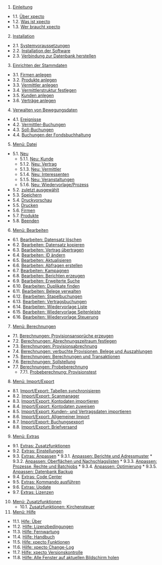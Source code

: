 
1. [Einleitung](http://help.xpecto.de/Einleitung)
* 1.1. [Über xpecto](http://help.xpecto.de/Einleitung/Über_xpectoPro)
*  1.2. [Was ist xpecto](http://help.xpecto.de/Einleitung/Was_ist_xpectoPro)
*  1.3. [Wer braucht xpecto](http://help.xpecto.de/Einleitung/Wer_braucht_xpectoPro)
2.   [Installation](http://help.xpecto.de/Installation)
*  2.1. [Systemvoraussetzungen](http://help.xpecto.de/Installation/Systemvoraussetzungen)
*  2.2. [Installation der Software](http://help.xpecto.de/Installation/Installation_der_Software)
*  2.3. [Verbindung zur Datenbank herstellen](http://help.xpecto.de/Installation/Verbindung_zur_Datenbank_herstellen)
3.   [Einrichten der Stammdaten](http://help.xpecto.de/Einrichten_der_Stammdaten)
*  3.1. [Firmen anlegen](http://help.xpecto.de/Einrichten_der_Stammdaten/Firmen_anlegen)
*  3.2. [Produkte anlegen](http://help.xpecto.de/Einrichten_der_Stammdaten/Produkte_anlegen)
*  3.3. [Vermittler anlegen](http://help.xpecto.de/Einrichten_der_Stammdaten/Vermittler_anlegen)
*  3.4. [Vermittlerstruktur festlegen](http://help.xpecto.de/Einrichten_der_Stammdaten/Vermittlerstruktur_festlegen)
*  3.5. [Kunden anlegen](http://help.xpecto.de/Einrichten_der_Stammdaten/Kunden_anlegen)
*  3.6. [Verträge anlegen](http://help.xpecto.de/Einrichten_der_Stammdaten/Verträge_anlegen)
4.  [Verwalten von Bewegungsdaten](http://help.xpecto.de/Verwalten_von_Bewegungsdaten)
*  4.1. [Ereignisse](http://help.xpecto.de/Verwalten_von_Bewegungsdaten/Ereignisse)
* 4.2. [Vermittler-Buchungen](http://help.xpecto.de/Verwalten_von_Bewegungsdaten/Vermittler_Buchungen)
* 4.3. [Soll-Buchungen](http://help.xpecto.de/Verwalten_von_Bewegungsdaten/Soll_Buchungen)
* 4.4. [Buchungen der Fondsbuchhaltung](http://help.xpecto.de/Verwalten_von_Bewegungsdaten/Buchungen_der_Fondsbuchhaltung)
5. [Menü: Datei](http://help.xpecto.de/Datei)
* 5.1. [Neu](http://help.xpecto.de/Datei_Neu)
     * 5.1.1. [Neu: Kunde](http://help.xpecto.de/Datei_Neu/Kunde)
     * 5.1.2.  [Neu: Vertrag](http://help.xpecto.de/Datei_Neu/Vertrag)
     *  5.1.3. [Neu: Vermittler](http://help.xpecto.de/Datei_Neu/Vermittler)
     *  5.1.4. [Neu: Interessenten](http://help.xpecto.de/Datei_Neu/Interessenten)
     *  5.1.5. [Neu: Veranstaltungen](http://help.xpecto.de/Datei_Neu/Veranstaltungen)
     *  5.1.6. [Neu: Wiedervorlage/Prozess](http://help.xpecto.de/Datei_Neu/Wiedervorlage_Prozess)
 * 5.2. [zuletzt ausgewählt](http://help.xpecto.de/Datei/zuletzt_ausgewählt)
*  5.3. [Speichern](http://help.xpecto.de/Datei/Speichern)
*  5.4. [Druckvorschau](http://help.xpecto.de/Datei/Druckvorschau)
*  5.5. [Drucken](http://help.xpecto.de/Datei/Drucken)
* 5.6. [Firmen](http://help.xpecto.de/Datei/Firmen)
*  5.7. [Produkte](http://help.xpecto.de/Datei/Produkte)
*  5.8. [Beenden](http://help.xpecto.de/Datei/Beenden)
6. [Menü: Bearbeiten](http://help.xpecto.de/Bearbeiten)
*  6.1. [Bearbeiten: Datensatz löschen](http://help.xpecto.de/Bearbeiten/Datensatz_löschen)
* 6.2. [Bearbeiten: Datensatz kopieren](http://help.xpecto.de/Bearbeiten/Datensatz_kopieren)
* 6.3. [Bearbeiten: Vertrag übertragen](http://help.xpecto.de/Bearbeiten/Vertrag_übertragen)
* 6.4. [Bearbeiten: ID ändern](http://help.xpecto.de/Bearbeiten/ID_ändern)
* 6.5. [Bearbeiten: Aktualisieren](http://help.xpecto.de/Bearbeiten/Aktualisieren)
* 6.6. [Bearbeiten: Abfragen erstellen](http://help.xpecto.de/Bearbeiten/Abfragen_erstellen)
* 6.7. [Bearbeiten: Kampagnen](http://help.xpecto.de/Bearbeiten/Kampagnen)
* 6.8. [Bearbeiten: Berichten erzeugen](http://help.xpecto.de/Bearbeiten/Berichten_erzeugen)
* 6.9. [Bearbeiten: Erweiterte Suche](http://help.xpecto.de/Bearbeiten/Erweiterte_Suche)
* 6.10. [Bearbeiten: Duplikate finden](http://help.xpecto.de/Bearbeiten/Duplikate_finden)
* 6.11. [Bearbeiten: Belege verwalten](http://help.xpecto.de/Bearbeiten/Belege_verwalten)
*  6.12. [Bearbeiten: Stapelbuchungen](http://help.xpecto.de/Berabeiten/Stapelbuchungen)
* 6.13. [Bearbeiten: Vertragsbuchungen](http://help.xpecto.de/Bearbeiten/Vertragsbuchungen)
* 6.14. [Bearbeiten: Wiedervorlage Liste](http://help.xpecto.de/Bearbeiten/Wiedervorlage_Liste)
* 6.15. [Bearbeiten: Wiedervorlage Seitenleiste](http://help.xpecto.de/Bearbeiten/Wiedervorlage_Seitenliste)
* 6.16.  [Bearbeiten: Wiedervorlage Steuerung](http://help.xpecto.de/Bearbeiten/Wiedervorlage_Steuereung)        
7. [Menü: Berechnungen](http://help.xpecto.de/Berechnungen) 
*  7.1. [Berechnungen: Provisionsansprüche erzeugen](http://help.xpecto.de/Berechnungen/Provisionsansprüche_erzeugen)
*  7.2. [Berechnungen: Abrechnungszeitraum festlegen](http://help.xpecto.de/Berechnungen/Abrechnungszeitraum_festlegen)
*  7.3. [Berechnungen: Provisionsabrechnung](http://help.xpecto.de/Berechnungen/Provisionsabrechnung)
*  7.4. [Berechnungen: verbuchte Provisionen, Belege und Auszahlungen](http://help.xpecto.de/Berechnungen/verbuchte_Provisionen_Belege_und_Auszahlungen)
*  7.5. [Berechnungen: Berechnungen und Transaktionen](http://help.xpecto.de/Berechnungen/Berechnungen_und_Transaktionen)
*  7.6. [Berechnungen: Sollstellung](http://help.xpecto.de/Berechnungen/Sollstellung)
*  7.7. [Berechnungen: Probeberechnung](http://help.xpecto.de/Berechnungen/Probeberechnung)
     *  7.7.1. [Probeberechnung: Provisionstest](http://help.xpecto.de/Berechnungen/Probeberechnung_Provisionstest)
8.   [Menü: Import/Export](http://help.xpecto.de/Import_Export)
*  8.1. [Import/Export: Tabellen synchronisieren](http://help.xpecto.de/Import_Export/Tabellen_synchronisieren)
*  8.2. [Import/Export: Scanmanager](http://help.xpecto.de/Einleitung/Import_Export/Scanmanger)
*  8.3. [Import/Export: Kontodaten importieren](http://help.xpecto.de/Import_Export/Kontodaten_importieren)
* 8.4. [Import/Export: Kontodaten zuweisen](http://help.xpecto.de/Import_Export/Kontodaten_zuweisen)
* 8.5. [Import/Export: Kunden- und Vertragsdaten importieren](http://help.xpecto.de/Import_Export/Kunden_und_Vertragsdaten_importieren)
* 8.6. [Import/Export: Allgemeiner Import](http://help.xpecto.de/Import_Export/Allgemeiner_Import)
*  8.7. [Import/Export: Buchungsexport](http://help.xpecto.de/Import_Export/Buchungsexport)
* 8.8. [Import/Export: Briefversand](http://help.xpecto.de/Import_Export/Briefversand)
9.   [Menü: Extras](http://help.xpecto.de/Extras)
*  9.1. [Extras: Zusatzfunktionen](http://help.xpecto.de/Extras/Zusatzfunktionen)
*  9.2. [Extras: Einstellungen](http://help.xpecto.de/Extras/Einstellungen)
*  9.3. [Extras: Anpassen](http://help.xpecto.de/Extras/Anpassen)
           *  9.3.1. [Anpassen: Berichte und Adressmuster](http://help.xpecto.de/Extras/Anpassen_Berichte_und_Adressmuster)
           *  9.3.2. [Anpassen: Oberflächen und Nachschlagslisten](http://help.xpecto.de/Extras/Anpassen_Oberflächen_und_Nachschlagslisten)
           *  9.3.3. [Anpassen: Prozesse, Rechte und Batchjobs](http://help.xpecto.de/Extras/Anpassen_Prozesse_Rechte_und_Batchjobs)
           *  9.3.4. [Anpassen: Optimierung](http://help.xpecto.de/Extras/Anpassen_Optimierung)
           *  9.3.5. [Anpassen: Datenbank Backup](http://help.xpecto.de/Extras/Anpassen_Datenbank_backup)
*  9.4. [Extras: Code Center](http://help.xpecto.de/Extras/Code_Center)
*  9.5. [Extras: Kommando ausführen](http://help.xpecto.de/Extras/Kommando_ausführen)
*  9.6. [Extras: Update](http://help.xpecto.de/Extras/Update)
*  9.7. [Extras: Lizenzen](http://help.xpecto.de/Extras/Lizenzen)
10.  [Menü: Zusatzfunktionen](http://help.xpecto.de/Zusatzfunktionen)
       * 10.1. [Zusatzfunktionen: Kirchensteuer](http://help.xpecto.de/Zusatzfunktionen)
11.   [Menü: Hilfe](http://help.xpecto.de/Hilfe)
* 11.1. [Hife: Über](http://help.xpecto.de/Hilfe/Über)
* 11.2. [Hilfe: Lizenzbedingungen](http://help.xpecto.de/Hilfe/Lizenzbedingungen)
* 11.3. [Hilfe: Fernwartung](http://help.xpecto.de/Hilfe/Fernwartung)
* 11.4. [Hilfe: Handbuch](http://help.xpecto.de/Hilfe/Handbuch)
* 11.5. [Hife: xpecto Funktionen](http://help.xpecto.de/Hilfe/xpecto_Funktionen)
* 11.6. [Hilfe: xpecto Change-Log](http://help.xpecto.de/Hilfe/xpecto_Change_Log)
*   11.7. [Hilfe: xpecto Versionskontrolle](http://help.xpecto.de/Hilfe/xpecto_Versionskontrolle)
*  11.8. [Hilfe: Alle Fenster auf aktuellen Bildschirm holen](http://help.xpecto.de/Hilfe/xpecto_Versionskontrolle)

   